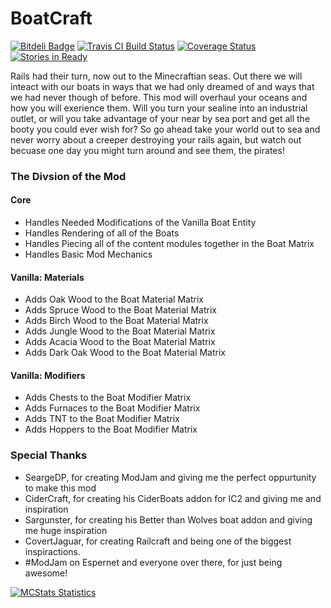 BoatCraft
=========

[![Bitdeli Badge](https://d2weczhvl823v0.cloudfront.net/k2b6s9j/BoatCraft/trend.png)](https://bitdeli.com/free "Bitdeli Badge")
[![Travis CI Build Status](https://travis-ci.org/k2b6s9j/BoatCraft.png?branch=master)](https://travis-ci.org/k2b6s9j/BoatCraft)
[![Coverage Status](https://coveralls.io/repos/k2b6s9j/BoatCraft/badge.png)](https://coveralls.io/r/k2b6s9j/BoatCraft)
[![Stories in Ready](https://badge.waffle.io/k2b6s9j/BoatCraft.png?label=in%20progress)](https://waffle.io/k2b6s9j/BoatCraft)

Rails had their turn, now out to the Minecraftian seas. Out there we will inteact with our boats in ways that we had only dreamed of and ways that we had never though of before. This mod will overhaul your oceans and how you will exerience them. Will you turn your sealine into an industrial outlet, or will you take advantage of your near by sea port and get all the booty you could ever wish for? So go ahead take your world out to sea and never worry about a creeper destroying your rails again, but watch out becuase one day you might turn around and see them, the pirates!

### The Divsion of the Mod
#### Core
- Handles Needed Modifications of the Vanilla Boat Entity
- Handles Rendering of all of the Boats
- Handles Piecing all of the content modules together in the Boat Matrix
- Handles Basic Mod Mechanics

#### Vanilla: Materials
- Adds Oak Wood to the Boat Material Matrix
- Adds Spruce Wood to the Boat Material Matrix
- Adds Birch Wood to the Boat Material Matrix
- Adds Jungle Wood to the Boat Material Matrix
- Adds Acacia Wood to the Boat Material Matrix
- Adds Dark Oak Wood to the Boat Material Matrix

#### Vanilla: Modifiers
- Adds Chests to the Boat Modifier Matrix
- Adds Furnaces to the Boat Modifier Matrix
- Adds TNT to the Boat Modifier Matrix
- Adds Hoppers to the Boat Modifier Matrix

### Special Thanks
- SeargeDP, for creating ModJam and giving me the perfect oppurtunity to make this mod
- CiderCraft, for creating his CiderBoats addon for IC2 and giving me and inspiration
- Sargunster, for creating his Better than Wolves boat addon and giving me huge inspiration
- CovertJaguar, for creating Railcraft and being one of the biggest inspiractions.
- #ModJam on Espernet and everyone over there, for just being awesome!

[![MCStats Statistics](http://api.mcstats.org/signature/BoatCraft.png)](http://mcstats.org/plugin/BoatCraft)
